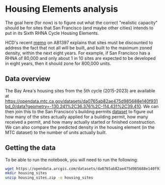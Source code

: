 # Housing Elements analysis

The goal here (for now) is to figure out what the correct "realistic capacity" should be for sites that San Francisco (and maybe other cities) intends to put in its Sixth RHNA Cycle Housing Elements.

HCD's recent [memo](https://www.hcd.ca.gov/community-development/housing-element/docs/sites_inventory_memo_final06102020.pdf) on AB1397 explains that sites must be discounted to address the fact that not all will be built, and built to the maximum zoned density, within the next eight years. For example, if San Francisco has a RHNA of 80,000 and only about 1 in 10 sites are expected to be developed in eight years, then it should zone for 800,000 units.

## Data overview
The Bay Area's housing sites from the 5th cycle (2015-2023) are available at https://opendata.mtc.ca.gov/datasets/da0765ab82ae475d985688e140f931bd_0/data?geometry=-130.241%2C36.376%2C-114.431%2C39.410. We can then join this to the San Francisco's building permits [dataset](https://data.sfgov.org/Housing-and-Buildings/Building-Permits/i98e-djp9) to figure out how many of the sites actually applied for a building permit, how many received a permit, and how many actually started or finished construction. We can also compare the predicted density in the housing element (in the MTC dataset) to the number of units actually built.

## Getting the data
To be able to run the notebook, you will need to run the following:
```sh
wget https://opendata.arcgis.com/datasets/da0765ab82ae475d985688e140f931bd_0.zip?outSR=%7B%22latestWkid%22%3A4326%2C%22wkid%22%3A4326%7D -O housing_sites.zip
mkdir housing_sites
unzip housing_sites.zip -o housing_sites
```

